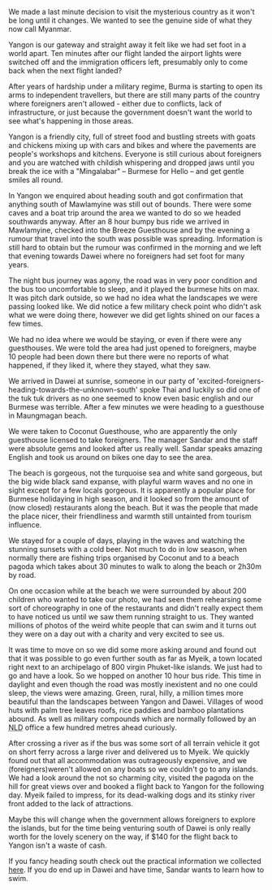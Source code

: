 We made a last minute decision to visit the mysterious country as it won't be long until it changes. We wanted to see the genuine side of what they now call Myanmar.

Yangon is our gateway and straight away it felt like we had set foot in a world apart. Ten minutes after our flight landed the airport lights were switched off and the immigration officers left, presumably only to come back when the next flight landed?

After years of hardship under a military regime, Burma is starting to open its arms to independent travellers, but there are still many parts of the country where foreigners aren't allowed - either due to conflicts, lack of infrastructure, or just because the government doesn't want the world to see what's happening in those areas.

Yangon is a friendly city, full of street food and bustling streets with goats and chickens mixing up with cars and bikes and where the pavements are people's workshops and kitchens. Everyone is still curious about foreigners and you are watched with childish whispering and dropped jaws until you break the ice with a "Mingalabar" – Burmese for Hello – and get gentle smiles all round.

In Yangon we enquired about heading south and got confirmation that anything south of Mawlamyine was still out of bounds. There were some caves and a boat trip around the area we wanted to do so we headed southwards anyway. After an 8 hour bumpy bus ride we arrived in Mawlamyine, checked into the Breeze Guesthouse and by the evening a rumour that travel into the south was possible was spreading. Information is still hard to obtain but the rumour was confirmed in the morning and we left that evening towards Dawei where no foreigners had set foot for many years.

The night bus journey was agony, the road was in very poor condition and the bus too uncomfortable to sleep, and it played the burmese hits on max. It was pitch dark outside, so we had no idea what the landscapes we were passing looked like. We did notice a few military check point who didn't ask what we were doing there, however we did get lights shined on our faces a few times.

We had no idea where we would be staying, or even if there were any guesthouses. We were told the area had just opened to foreigners, maybe 10 people had been down there but there were no reports of what happened, if they liked it, where they stayed, what they saw.

We arrived in Dawei at sunrise, someone in our party of 'excited-foreigners-heading-towards-the-unknown-south' spoke Thai and luckily so did one of the tuk tuk drivers as no one seemed to know even basic english and our Burmese was terrible. After a few minutes we were heading to a guesthouse in Maungmagan beach.

We were taken to Coconut Guesthouse, who are apparently the only guesthouse licensed to take foreigners. The manager Sandar and the staff were absolute gems and looked after us really well. Sandar speaks amazing English and took us around on bikes one day to see the area.

The beach is gorgeous, not the turquoise sea and white sand gorgeous, but the big wide black sand expanse, with playful warm waves and no one in sight except for a few locals gorgeous. It is apparently a popular place for Burmese holidaying in high season, and it looked so from the amount of (now closed) restaurants along the beach. But it was the people that made the place nicer, their friendliness and warmth still untainted from tourism influence.

We stayed for a couple of days, playing in the waves and watching the stunning sunsets with a cold beer. Not much to do in low season, when normally there are fishing trips organised by Coconut and to a beach pagoda which takes about 30 minutes to walk to along the beach or 2h30m by road.

On one occasion while at the beach we were surrounded by about 200 children who wanted to take our photo, we had seen them rehearsing some sort of choreography in one of the restaurants and didn't really expect them to have noticed us until we saw them running straight to us. They wanted millions of photos of the weird white people that can swim and it turns out they were on a day out with a charity and very excited to see us.

It was time to move on so we did some more asking around and found out that it was possible to go even further south as far as Myeik, a town located right next to an archipelago of 800 virgin Phuket-like islands. We just had to go and have a look. So we hopped on another 10 hour bus ride. This time in daylight and even though the road was mostly inexistent and no one could sleep, the views were amazing. Green, rural, hilly, a million times more beautiful than the landscapes between Yangon and Dawei. Villages of wood huts with palm tree leaves roofs, rice paddies and bamboo plantations abound. As well as military compounds which are normally followed by an <abbr class="initialism" title="National League for Democracy">NLD</abbr> office a few hundred metres ahead curiously.

After crossing a river as if the bus was some sort of all terrain vehicle it got on short ferry across a large river and delivered us to Myeik. We quickly found out that all accommodation was outrageously expensive, and we (foreigners)weren't allowed on any boats so we couldn't go to any islands. We had a look around the not so charming city, visited the pagoda on the hill for great views over and booked a flight back to Yangon for the following day. Myeik failed to impress, for its dead-walking dogs and its stinky river front added to the lack of attractions. 


Maybe this will change when the government allows foreigners to explore the islands, but for the time being venturing south of Dawei is only really worth for the lovely scenery on the way, if  $140 for the flight back to Yangon isn't a waste of cash. 

If you fancy heading south check out the practical information we collected [here](/travel-tips/myanmar/into-the-south/). If you do end up in Dawei and have time, Sandar wants to learn how to swim.